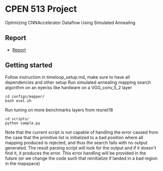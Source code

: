 # CPEN 513 Project
Optimizing CNNAccelerator Dataflow Using Simulated Annealing

## Report
* [Report](Project_Report.pdf)

## Getting started
Follow instruction in timeloop_setup.md, make sure to have all dependencies and other setup
Run simulated annealing mapping search algorithm on an eyeriss like hardware on a VGG_conv_5_2 layer
```
cd configs/mapper/
bash eval.sh
```

Run tuning on more benchmarks layers from resnet18
```
cd scripts/
python sample.py
```
Note that the current script is not capable of handling the error caused from the case that the primitive list is initialized to a bad position where all mapping produced is rejected, and thus the search fails with no output generated. The result parsing script will look for the output and if it doesn't find it, it produces the error. This error handling will be provided in the future (or we change the code such that reinitialize if landed in a bad region in the mapspace)